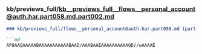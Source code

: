 ### kb/previews_full/kb__previews_full__flows__personal_account@auth.har.part058.md.part002.md

```md
### kb/previews_full/flows__personal_account@auth.har.part058.md (part 002)

```md
AP8AAQAAAAABAAAAAAAAAAABAAD/AAABAAEAAAAAAAAAAQD//wAAAAE
```

```

```
